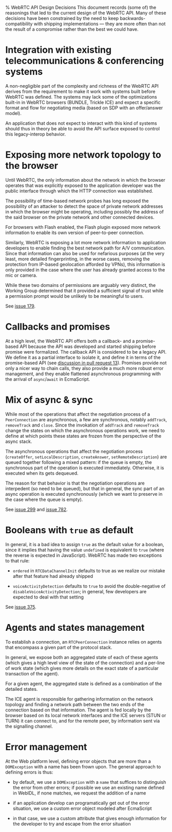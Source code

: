 % WebRTC API Design Decisions
This document records (some of) the reasonings that led to the current design of the WebRTC API.
Many of these decisions have been constrained by the need to keep backwards-compatibility with shipping implementations —
they are more often than not the result of a compromise rather than the best we could have.

# Integration with existing telecommunications & conferencing systems
A non-negligible part of the complexity and richness of the WebRTC API derives from the requirement
to make it work with systems built before WebRTC was defined.
The systems may lack some of the optimizations built-in in WebRTC browsers (BUNDLE, Trickle ICE)
and expect a specific format and flow for negotiating media (based on SDP with an offer/answer model).

An application that does not expect to interact with this kind of systems should thus in theory be able to avoid the API surface exposed to control this legacy-interop behavior.

# Exposing more network topology to the browser
Until WebRTC, the only information about the network in which the browser operates that was explicitly exposed to the application developer was the public interface through which the HTTP connection was established.

The possibility of time-based network probes has long exposed the possibility of an attacker to detect the space of private network addresses in which the browser might be operating, including possibly the address of the said browser on the private network and other connected devices.

For browsers with Flash enabled, the Flash plugin exposed more network information to enable its own version of peer-to-peer connection.

Similarly, WebRTC is exposing a lot more network information to application developers to enable finding the best network path for A/V communication.
Since that information can also be used for nefarious purposes
(at the very least, more detailed fingerprinting, in the worse cases, removing the protection from IP-based geolocation afforded by VPNs),
this information is only provided in the case
where the user has already granted access to the mic or camera.

While these two domains of permissions are arguably very distinct,
the Working Group determined that it provided a sufficient signal of trust
while a permission prompt would be unlikely to be meaningful to users.

See [issue 179](https://github.com/webrtc-pc/issues/179).

# Callbacks and promises
At a high level, the WebRTC API offers both a callback- and a promise-based API because the API was developed and started shipping before promise were formalized.
The callback API is considered to be a legacy API.
We define it as a partial interface to isolate it,
and define it in terms of the promise-based API
(see [discussion in pull request 13](https://github.com/w3c/webrtc-pc/pull/13)).
Promises provide not only a nicer way to chain calls,
they also provide a much more robust error management,
and they enable flattened asynchronous programming with the arrival of `async`/`await` in EcmaScript.

# Mix of async & sync
While most of the operations that affect the negotiation process of a `PeerConnection` are asynchronous,
a few are synchronous, notably `addTrack`, `removeTrack` and `close`.
Since the invokation of `addTrack` and `removeTrack` change the states on which the asynchronous operations work, we need to define at which points these states are frozen from the perspective of the async stack.

The asynchronous operations that affect the negotiation process (`createOffer`, `setLocalDescription`, `createAnswer`, `setRemoteDescription`) are queued together following a mixed pattern:
if the queue is empty, the synchronous part of the operation is executed immediately.
Otherwise, it is executed when its gets dequeued.

The reason for that behavior is that the negotiation operations are interpedent (so need to be queued),
but that in general, the sync part of an async operation is executed synchronously
(which we want to preserve in the case where the queue is empty).

See [issue 299](https://github.com/w3c/webrtc-pc/issues/299) and [issue 782]().

# Booleans with `true` as default
In general, it is a bad idea to assign `true` as the default value for a boolean,
since it implies that having the value `undefined` is equivalent to `true`
(where the reverse is expected in JavaScript).
WebRTC has made two exceptions to that rule:

* `ordered` in `RTCDataChannelInit` defaults to true as we realize our mistake after that feature had already shipped

* `voiceActivityDetection` defaults to `true` to avoid the double-negative of `disableVoiceActivityDetection`;
in general, few developers are expected to deal with that setting

See [issue 375](https://github.com/w3c/webrtc-pc/issues/375).

# Agents and states management
To establish a connection, an `RTCPeerConnection` instance relies on agents
that encompass a given part of the protocol stack.

In general, we expose both an aggregated state of each of these agents
(which gives a high level view of the state of the connection)
and a per-line of work state
(which gives more details on the exact state of a particular transaction of the agent).

For a given agent, the aggregated state is defined as a combination of the detailed states.


The ICE agent is responsible for gathering information on the network topology
and finding a network path between the two ends of the connection based on that information.
The agent is fed locally by the browser based on its local network interfaces and the ICE servers (STUN or TURN) it can connect to,
and for the remote peer, by information sent via the signalling channel.


# Error management
At the Web platform level, defining error objects that are more than a `DOMException` with a name has been frown upon.
The general approach to defining errors is thus:

* by default, we use a `DOMException` with a `name` that suffices to distinguish the error from other errors;
if possible we use an existing name defined in WebIDL, if none matches, we request the addition of a name

* if an application develop can programatically get out of the error situation, we use a custom error object modeled after EcmaScript

* in that case, we use a custom attribute that gives enough information for the developer to try and escape from the error situation